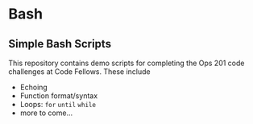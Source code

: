 # Bash
## Simple Bash Scripts

This repository contains demo scripts for completing the Ops 201 code challenges at Code Fellows.
These include
- Echoing
- Function format/syntax
- Loops: `for` `until` `while`
- more to come...
